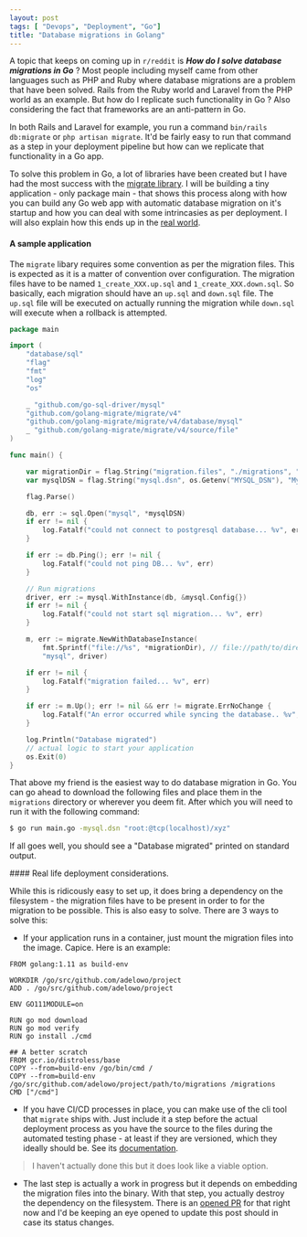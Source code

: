 ```yaml
---
layout: post
tags: [ "Devops", "Deployment", "Go"]
title: "Database migrations in Golang"
---
```


A topic that keeps on coming up in `r/reddit` is ___How do I solve database
migrations in Go___ ? Most people including myself came from other languages
such as PHP and Ruby where database migrations are a problem that have been
solved. Rails from the Ruby world and Laravel from the PHP world as an example.
But how do I replicate such functionality in Go ? Also considering the fact that
frameworks are an anti-pattern in Go.

In both Rails and Laravel for example, you run a command `bin/rails db:migrate`
or `php artisan migrate`. It'd be fairly easy to run that command as a step in
your deployment pipeline but how can we replicate that functionality in a Go
app.

To solve this problem in Go, a lot of libraries have been created but I have had
the most success with the [migrate library](https://github.com/golang-migrate/migrate). I will be building a tiny application - only package main -
that shows this process along with how you can build any Go web app with
automatic database migration on it's startup and how you can deal with some
intrincasies as per deployment. I will also explain how this ends up in the [real world](#consider).

#### A sample application

The `migrate` libary requires some convention as per the migration files. This
is expected as it is a matter of convention over configuration. The migration
files have to be named `1_create_XXX.up.sql` and `1_create_XXX.down.sql`. So
basically, each migration should have an `up.sql` and `down.sql` file. The
`up.sql` file will be executed on actually running the migration while
`down.sql` will execute when a rollback is attempted.


```go
package main

import (
	"database/sql"
	"flag"
	"fmt"
	"log"
	"os"

	_ "github.com/go-sql-driver/mysql"
	"github.com/golang-migrate/migrate/v4"
	"github.com/golang-migrate/migrate/v4/database/mysql"
	_ "github.com/golang-migrate/migrate/v4/source/file"
)

func main() {

	var migrationDir = flag.String("migration.files", "./migrations", "Directory where the migration files are located ?")
	var mysqlDSN = flag.String("mysql.dsn", os.Getenv("MYSQL_DSN"), "Mysql DSN")

	flag.Parse()

	db, err := sql.Open("mysql", *mysqlDSN)
	if err != nil {
		log.Fatalf("could not connect to postgresql database... %v", err)
	}

	if err := db.Ping(); err != nil {
		log.Fatalf("could not ping DB... %v", err)
	}

	// Run migrations
	driver, err := mysql.WithInstance(db, &mysql.Config{})
	if err != nil {
		log.Fatalf("could not start sql migration... %v", err)
	}

	m, err := migrate.NewWithDatabaseInstance(
		fmt.Sprintf("file://%s", *migrationDir), // file://path/to/directory
		"mysql", driver)

	if err != nil {
		log.Fatalf("migration failed... %v", err)
	}

	if err := m.Up(); err != nil && err != migrate.ErrNoChange {
		log.Fatalf("An error occurred while syncing the database.. %v", err)
	}

	log.Println("Database migrated")
	// actual logic to start your application
	os.Exit(0)
}


```


That above my friend is the easiest way to do database migration in Go. You can
go ahead to download the following files and place them in the `migrations`
directory or wherever you deem fit. After which you will need to run it with the
following command:

```sh
$ go run main.go -mysql.dsn "root:@tcp(localhost)/xyz"
```

If all goes well, you should see a "Database migrated" printed on standard
output.


<div id="consider"></div>
#### Real life deployment considerations.

While this is ridicously easy to set up, it does bring a dependency on the
filesystem - the migration files have to be present in order to for the
migration to be possible. This is also easy to solve. There are 3 ways to solve
this:

- If your application runs in a container, just mount the migration files into
  the image. Capice. Here is an example:


``````
FROM golang:1.11 as build-env

WORKDIR /go/src/github.com/adelowo/project
ADD . /go/src/github.com/adelowo/project

ENV GO111MODULE=on

RUN go mod download
RUN go mod verify
RUN go install ./cmd

## A better scratch
FROM gcr.io/distroless/base
COPY --from=build-env /go/bin/cmd /
COPY --from=build-env /go/src/github.com/adelowo/project/path/to/migrations /migrations
CMD ["/cmd"]
``````

- If you have CI/CD processes in place, you can make use of the cli tool that
  `migrate` ships with. Just include it a step before the actual deployment
  process as you have the source to the files during the automated testing phase - at least if they are
 versioned, which they ideally should be. See its [documentation](https://github.com/golang-migrate/migrate/blob/master/cli).

> I haven't actually done this but it does look like a viable option.

- The last step is actually a work in progress but it depends on embedding the migration files into the
  binary. With that step, you actually destroy the dependency on the filesystem. There is an
  [opened PR](https://github.com/golang-migrate/migrate/pull/144) for that right now and I'd be keeping an eye opened to update this post should in case its status changes.


